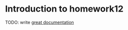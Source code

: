 # Introduction to homework12

TODO: write [great documentation](http://jacobian.org/writing/what-to-write/)
